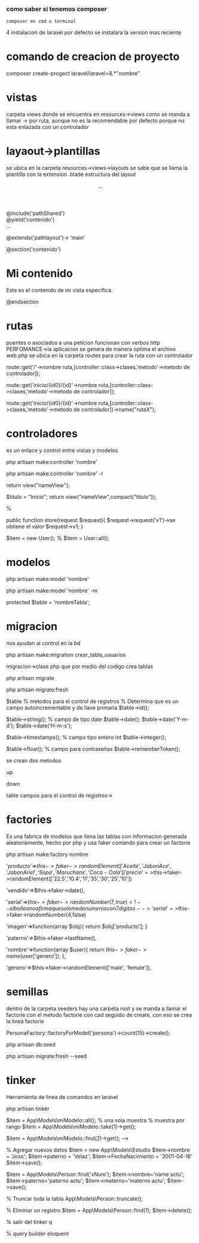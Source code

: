 ### como saber si tenemos composer
```
composer en cmd o terminal
```
4 instalacion de laravel
por defecto se instalara la version mas reciente

# comando de creacion de proyecto
composer create-progect laravel/laravel=8.*"nombre"

# vistas
carpeta views donde se encuentra en resources->views
como se manda a llamar -> por ruta, aunque no es la recomendable por defecto porque no esta enlazada con un controlador

# layaout->plantillas
se ubica en la carpeta resources->views->layouts
se sabe que se llama la plantilla con la extension .blade
estructura del layout
<html>
<head>
    <!-- Dependencias B5, CSS, FW -->
    <title>Mi aplicación web</title>
</head>
<body>
    <header>...</header>
    <nav>
        <!-- Se incluye la vista donde contiene el navbar -->
        @include('pathShared')
    </nav>
    <main>
        <!-- seccion donde ira el contenido de mis vistas, se abre con yiel -->
        @yield('contenido')
    </main>
    <footer>...</footer>
    <!-- dependecias JS -->
</body>
</html>

<!-- Vista -->
@extends('pathlayout')-> ‘main’
<!-- abro la seccion para que envie mi contenido al yiel creado en la vista main -->
@section('contenido')
<h1>Mi contenido</h1>
<p>Este es el contenido de mi vista específica.</p>
@endsection

# rutas
puentes o asociados a una peticion
funcionan con verbos http
PERFOMANCE->la aplicacion se genera de manera optima
el archivo web.php se ubica en la carpeta routes
para crear la ruta con un controlador
<!-- ruta inicio -->
route::get('/'->nombre ruta,[controller::class->clases,'metodo'->metodo de controlador]); 
<!-- ruta con parametros -->
route::get('inicio/{id0}/{id}'->nombre ruta,[controller::class->clases,'metodo'->metodo de controlador]);
<!-- ruta con un nombre especifico (facilidad de llamar a otras vistas con interpolacion {{}}) -->
route::get('inicio/{id0}/{id}'->nombre ruta,[controller::class->clases,'metodo'->metodo de controlador])->name("rutaX");

# controladores
es un enlace y control entre vistas y modelos
<!-- creacion de controladores -->
php artisan make:controller 'nombre'
<!-- agregar los metodos para realizar el crud -->
php artisan make:controller 'nombre' -r 
<!-- retornar vista -->
return view("nameView");
<!-- retornar vista con variables y datos -->
$titulo = "Inicio";
return view("nameView",compact("titulo"));

% <!-- recupera la informacion de la solicitud de los verbos que haya llegado -->

public function store(request $request){
    $request->request('v1')->se obtiene el valor
    $request->v1;
}

<!-- llamas clases para reservar memoria -->
$item = new User();
% <!-- rellena el espacio de memoria -->
$item = User::all();


# modelos
<!-- clases que representan la tabla de base de datos -->
php artisan make:model 'nombre'
<!-- crea el modelo y la migracion para hacer las tablas al mismo tiempo -->
php artisan make:model 'nombre' -m
<!-- dentro del archivo model podemos especificar el nombre de la tabla -->
protected $table = 'nombreTabla';

# migracion
nos ayudan al control en la bd
<!-- comando para crear migracion -->
php artisan make:migration crear_tabla_usuarios

migracion->clase php que por medio del codigo crea tablas

<!-- comando para dar de alta -->
php artisan migrate
<!-- actualizar tablas con campos nuevos o coreccion de campos -->
php artisan migrate:fresh

<!-- objeto para crear los datos -->
$table
% metodos para el control de registros
% Determina que es un campo autoincrementable y de llave primaria
$table->id();
<!-- Campo de tipo cadena -->
$table->string();
% campo de tipo date
$table->date();
$table->date('Y-m-d');
$table->date('H-m-s');
<!-- create at y update at -->
$table->timestamps();
% campo tipo entero int
$table->integer();
<!-- campo de tipo flotante -->
$table->float();
% campo para contraseñas
$table->rememberToken();

se crean dos metodos
<!-- declara los campos de la tabla -->
up 
<!-- revierte la migracion -->
down
<!-- objeto para crear los datos -->
table
campos para el control de registros->


# factories
Es una fabrica de modelos que llena las tablas con informacion generada aleatoriamente, hecho por php y usa faker
comando para crear un factorie
<!-- se almacena en el directorio de bd -->
php artisan make:factory nombre
<!-- asignar elementos aleatorios, tanto numeros o texto-->
'producto'=>$this->faker->randomElement(['Aceite','Jabon Ace','Jabon Ariel','Sopa','Maruchans','Coca-Cola'])
'precio'=>$this->faker->randomElement(['22.5','10.4','11','35','30','25','10'])
<!-- asignar datos fecha -->
'vendido'=>$this->faker->date(),
<!-- asignar numeros aleatorios especificando los digitos especificos, y un booleano-->
'serial'=>$this->faker->randomNumber(7,true) <!-- el bolleano afirma que solo me de numeros con 7 digitos -->
'serial'=>$this->faker->randomNumber(4,false) <!-- el boleano afirma que me de numeros apartir de 4 a 1 digito -->
<!-- usar una funcion para asignar datos -->
'imagen'=>function(array $obj){ <!-- como parametro recibo el arreglo mismo del factorie -->
    <!-- puedo retornar cualquier dato para llenarlo a la base de datos -->
    return $obj['producto']; <!-- mi variable del parametro especifico el campo a tomar el valor  -->
}
<!-- asigna apellido de la persona -->
'paterno'=>$this->faker->lastName(),
<!-- asigna nombre de la persona de acuerdo al genero asignado -->
'nombre'=>function(array $user){
    return $this->faker->name($user['genero']);
},
<!-- asignar genero de la persona -->
'genero'=>$this->faker->randomElement(['male', 'female']),

# semillas
dentro de la carpeta seeders hay una carpeta root y se manda a llamar el factorie con el metodo factorie con cad seguido de create, con eso se crea la linea factorie
<!-- especificar en la semilla -->
<!-- llamada del factory -->
<!-- despues del ForModel, especificar el nombre del modelo asignado en el protected, debe ser igual al nombre de la tabla para que llame correctamente -->
<!-- el count, asignas cuantos registros quieres, o cuantas filas quieres agregar, no hay limite de numero -->
PersonaFactory::factoryForModel('persona')->count(15)->create();
<!-- comando -->
php artisan db:seed
<!-- comando que eliminara las tablas y creara las seed de la bd -->
php artisan migrate:fresh --seed
 
# tinker
Herramienta de linea de comandos en laravel
<!-- Dentro de tu proyecto usas el comando y abrira como un shell -->
php artisan tinker

<!-- obtener datos con tinker  -->
$item = App\Models\miModelo::all();
% una sola muestra
% muestra por rango
$item = App\Models\miModelo::take(1)->get();
<!-- retorna un registro especifico, ya sea id o dato -->
$item = App\Models\miModelo::find(2)->get(); -->

% Agregar nuevos datos
$item = new App\Models\Estudio
$item->nombre = 'Joss';
$item->paterno = 'Velaz';
$item->FechaNacimiento = '2001-04-16'
$item->save();

<!-- Actualizacion con tinker -->
$item = App\Models\Person::find('xNum');
$item->nombre='name actu';
$item->paterno='paterno actu';
$item->materno='materno actu';
$item->save();

% Truncar toda la tabla
App\Models\Person::truncate();

% Eliminar un registro
$item = App\Models\Person::find(1);
$item->delete();

% salir del tinker
q

% query builder eloquent
